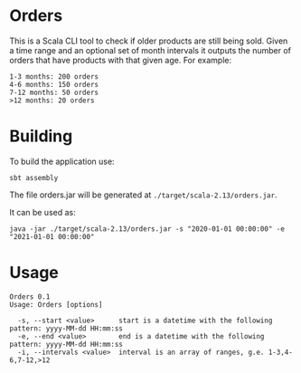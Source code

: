 # Orders

This is a Scala CLI tool to check if older products are still being sold. 
Given a time range and an optional set of month intervals it outputs the number of orders that have products with that given age.
For example: 

```
1-3 months: 200 orders
4-6 months: 150 orders
7-12 months: 50 orders
>12 months: 20 orders
```
# Building
To build the application use:
 ```
sbt assembly
```
The file orders.jar will be generated at `./target/scala-2.13/orders.jar`.

It can be used as:

```java -jar ./target/scala-2.13/orders.jar -s "2020-01-01 00:00:00" -e "2021-01-01 00:00:00"```
 
 
# Usage
```
Orders 0.1
Usage: Orders [options]

  -s, --start <value>      start is a datetime with the following pattern: yyyy-MM-dd HH:mm:ss
  -e, --end <value>        end is a datetime with the following pattern: yyyy-MM-dd HH:mm:ss
  -i, --intervals <value>  interval is an array of ranges, g.e. 1-3,4-6,7-12,>12
```